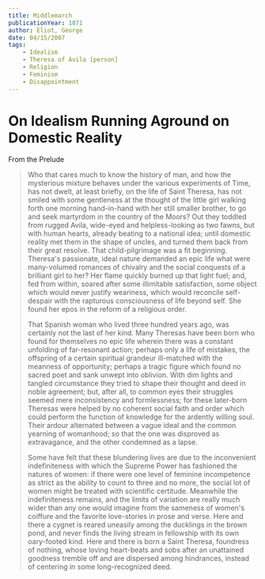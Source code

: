 ```yaml
---
title: Middlemarch
publicationYear: 1871
author: Eliot, George
date: 04/15/2007
tags:
    - Idealism
    - Theresa of Àvila [person]
    - Religion
    - Feminism
    - Disappointment
---
```


# On Idealism Running Aground on Domestic Reality

From the Prelude


> Who that cares much to know the history of man, and how the mysterious mixture behaves under the various experiments of Time, has not dwelt, at least briefly, on the life of Saint Theresa, has not smiled with some gentleness at the thought of the little girl walking forth one morning hand-in-hand with her still smaller brother, to go and seek martyrdom in the country of the Moors?  Out they toddled from rugged Avila, wide-eyed and helpless-looking as two fawns, but with human hearts, already beating to a national idea; until domestic reality met them in the shape of uncles, and turned them back from their great resolve.  That child-pilgrimage was a fit beginning.  Theresa's passionate, ideal nature demanded an epic life what were many-volumed romances of chivalry and the social conquests of a brilliant girl to her?  Her flame quickly burned up that light fuel; and, fed from within, soared after some illimitable satisfaction, some object which would never justify weariness, which would reconcile self-despair with the rapturous consciousness of life beyond self.  She found her epos in the reform of a religious order.
>
> That Spanish woman who lived three hundred years ago, was certainly not the last of her kind.  Many Theresas have been born who found for themselves no epic life wherein there was a constant unfolding of far-resonant action; perhaps only a life of mistakes, the offspring of a certain spiritual grandeur ill-matched with the meanness of opportunity; perhaps a tragic figure which found no sacred poet and sank unwept into oblivion.  With dim lights and tangled circumstance they tried to shape their thought and deed in noble agreement; but, after all, to common eyes their struggles seemed mere inconsistency and formlessness; for these later-born Theresas were helped by no coherent social faith and order which could perform the function of knowledge for the ardently willing soul.  Their ardour alternated between a vague ideal and the common yearning of womanhood; so that the one was disproved as extravagance, and the other condemned as a lapse.
>
> Some have felt that these blundering lives are due to the inconvenient indefiniteness with which the Supreme Power has fashioned the natures of women: if there were one level of feminine incompetence as strict as the ability to count to three and no more, the social lot of women might be treated with scientific certitude.  Meanwhile the indefiniteness remains, and the limits of variation are really much wider than any one would imagine from the sameness of women's coiffure and the favorite love-stories in prose and verse.  Here and there a cygnet is reared uneasily among the ducklings in the brown pond, and never finds the living stream in fellowship with its own oary-footed kind.  Here and there is born a Saint Theresa, foundress of nothing, whose loving heart-beats and sobs after an unattained goodness tremble off and are dispersed among hindrances, instead of centering in some long-recognized deed.

